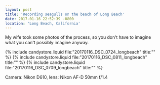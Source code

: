 ```yaml
---
layout: post
title: 'Recording seagulls on the beach of Long Beach'
date: 2017-01-16 22:52:39 -0800
location: 'Long Beach, California'
---
```


My wife took some photos of the process, so you don't have to imagine what you can't possibly imagine anyway.

{% include candystore.liquid file:"20170116_DSC_0724_longbeach" title:"" %}
{% include candystore.liquid file:"20170116_DSC_0811_longbeach" title:"" %}
{% include candystore.liquid file:"20170116_DSC_0709_longbeach" title:"" %}

Camera: Nikon D610, lens: Nikon AF-D 50mm f/1.4
